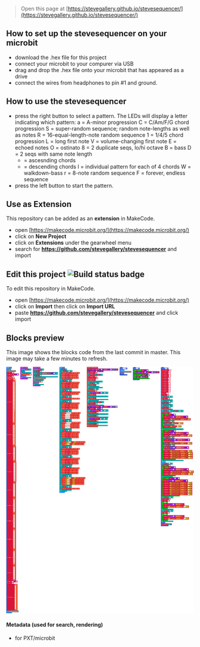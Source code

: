 
> Open this page at [https://stevegallery.github.io/stevesequencer/](https://stevegallery.github.io/stevesequencer/)

## How to set up the stevesequencer on your microbit
* download the .hex file for this project
* connect your microbit to your compurer via USB
* drag and drop the .hex file onto your microbit that has appeared as a drive
* connect the wires from headphones to pin #1 and ground.

## How to use the stevesequencer
* press the right button to select a pattern.  The LEDs will display a letter indicating which pattern:
    a = A-minor progression
    C = C/Am/F/G chord progression
    S = super-random sequence; random note-lengths as well as notes
    R = 16-equal-length-note random sequence
    1 = 1/4/5 chord progression
    L = long first note
    V = volume-changing first note
    E = echoed notes
    O = ostinato
    8 = 2 duplicate seqs, lo/hi octave
    B = bass
    D = 2 seqs with same note length
    + = ascesnding chords
    - = descending chords
    I = individual pattern for each of 4 chords
    W = walkdown-bass
    r =  8-note random sequence
    F = forever, endless sequence
* press the left button to start the pattern.


## Use as Extension

This repository can be added as an **extension** in MakeCode.

* open [https://makecode.microbit.org/](https://makecode.microbit.org/)
* click on **New Project**
* click on **Extensions** under the gearwheel menu
* search for **https://github.com/stevegallery/stevesequencer** and import

## Edit this project ![Build status badge](https://github.com/stevegallery/stevesequencer/workflows/MakeCode/badge.svg)

To edit this repository in MakeCode.

* open [https://makecode.microbit.org/](https://makecode.microbit.org/)
* click on **Import** then click on **Import URL**
* paste **https://github.com/stevegallery/stevesequencer** and click import

## Blocks preview

This image shows the blocks code from the last commit in master.
This image may take a few minutes to refresh.

![A rendered view of the blocks](https://github.com/stevegallery/stevesequencer/raw/master/.github/makecode/blocks.png)

#### Metadata (used for search, rendering)

* for PXT/microbit
<script src="https://makecode.com/gh-pages-embed.js"></script><script>makeCodeRender("{{ site.makecode.home_url }}", "{{ site.github.owner_name }}/{{ site.github.repository_name }}");</script>

